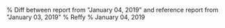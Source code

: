 % Diff between report from "January 04, 2019" and reference report from "January 03, 2019"
% Reffy
% January 04, 2019

